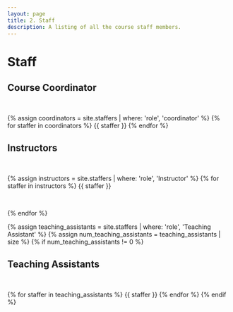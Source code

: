 ```yaml
---
layout: page
title: 2. Staff
description: A listing of all the course staff members.
---
```


# Staff

## Course Coordinator

<br>

{% assign coordinators = site.staffers | where: 'role', 'coordinator' %}
{% for staffer in coordinators %}
{{ staffer }}
{% endfor %}

## Instructors
 
<br>

{% assign instructors = site.staffers | where: 'role', 'Instructor' %}
{% for staffer in instructors %}
{{ staffer }}

<br>

{% endfor %}

{% assign teaching_assistants = site.staffers | where: 'role', 'Teaching Assistant' %}
{% assign num_teaching_assistants = teaching_assistants | size %}
{% if num_teaching_assistants != 0 %}
## Teaching Assistants
<br>

{% for staffer in teaching_assistants %}
{{ staffer }}
{% endfor %}
{% endif %}
